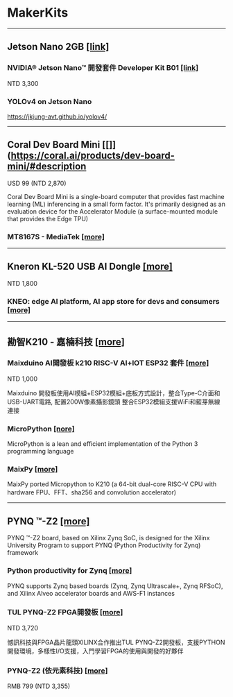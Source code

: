 # MakerKits

---
## Jetson Nano 2GB [[link]](https://www.nvidia.com/zh-tw/autonomous-machines/embedded-systems/jetson-nano/education-projects/)

### NVIDIA® Jetson Nano™ 開發套件 Developer Kit B01 [[link]](https://robotkingdom.com.tw/product/nvidia-jetson-nano-developer-kit-b01)

NTD 3,300

### YOLOv4 on Jetson Nano
https://jkjung-avt.github.io/yolov4/

---
## Coral Dev Board Mini [[]](https://coral.ai/products/dev-board-mini/#description

USD 99 (NTD 2,870)

Coral Dev Board Mini is a single-board computer that provides fast machine learning (ML) inferencing in a small form factor. It's primarily designed as an evaluation device for the Accelerator Module (a surface-mounted module that provides the Edge TPU)

### MT8167S - MediaTek [[more]](https://www.mediatek.com/products/homeNetworking/mt8167s)

---
## Kneron KL-520 USB AI Dongle [[more]](https://www.ruten.com.tw/item/show?22036276707372)

NTD 1,800

### KNEO: edge AI platform, AI app store for devs and consumers [[more]](http://www.kneron.com/technology/KNEO/)

---
## 勘智K210 - 嘉楠科技 [[more]](https://canaan-creative.com/product/kendryteai)

### Maixduino AI開發板 k210 RISC-V AI+lOT ESP32 套件 [[more]](https://www.playrobot.com/ai-artificial-intelligence/2637-maixduino-ai-k210-risc-v-ailot-esp32-.html)

NTD 1,000

Maixduino 開發板使用AI模組+ESP32模組+底板方式設計，整合Type-C介面和USB-UART電路, 配置200W像素攝影鏡頭 整合ESP32模組支援WiFi和藍芽無線連接 

### MicroPython [[nore]](https://micropython.org/)

MicroPython is a lean and efficient implementation of the Python 3 programming language

### MaixPy [[more]](https://maixpy.sipeed.com/en/)

MaixPy ported Micropython to K210 (a 64-bit dual-core RISC-V CPU with hardware FPU、FFT、sha256 and convolution accelerator)

---
## PYNQ ™-Z2 [[more]](http://www.e-elements.com/tw/product/show/id/133.shtml)

PYNQ ™-Z2 board, based on Xilinx Zynq SoC, is designed for the Xilinx University Program to support PYNQ (Python Productivity for Zynq) framework

### Python productivity for Zynq [[more]](http://www.pynq.io/board.html)

PYNQ supports Zynq based boards (Zynq, Zynq Ultrascale+, Zynq RFSoC), and Xilinx Alveo accelerator boards and AWS-F1 instances

### TUL PYNQ-Z2 FPGA開發板 [[more]](https://www.pcstore.com.tw/store1495528887/M40967219.htm)

NTD 3,720

憾訊科技與FPGA晶片龍頭XILINX合作推出TUL PYNQ-Z2開發板，支援PYTHON開發環境，多樣性I/O支援，入門學習FPGA的使用與開發的好夥伴

### PYNQ-Z2 (依元素科技) [[more]](https://mp.weixin.qq.com/s/-cfC3HGwfxfWAdSliJcIFA)

RMB 799 (NTD 3,355)








